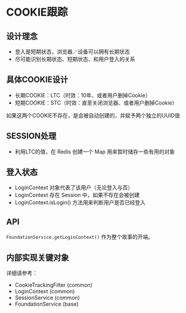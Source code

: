 COOKIE跟踪
==========

设计理念
-------

* 登入是短期状态，浏览器／设备可以拥有长期状态
* 尽可能识别长期状态、短期状态、和用户登入的关系

具体COOKIE设计
-------------

* 长期COOKIE：LTC（时效：10年、或者用户删掉Cookie）
* 短期COOKIE：STC（时效：直至关闭浏览器、或者用户删掉Cookie）

如果这两个COOKIE不存在，是会被自动创建的，并赋予两个独立的UUID值

SESSION处理
-----------

* 利用LTC的值，在 Redis 创建一个 Map 用来暂时储存一些有用的对象

登入状态
-------

* LoginContext 对象代表了该用户（无论登入与否）
* LoginContext 存在 Session 中，如果不存在会被创建
* LoginContext.isLogin() 方法用来判断用户是否已经登入

API
---

`FoundationService.getLoginContext()` 作为整个故事的开端。

内部实现关键对象
--------------

详细请参考：
* CookieTrackingFilter (common)
* LoginContext (common)
* SessionService (common)
* FoundationService (base)
